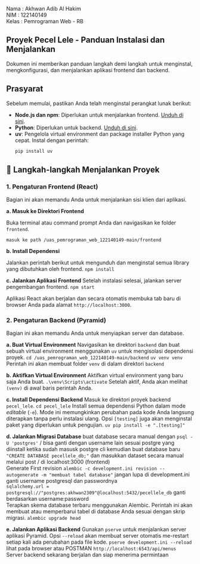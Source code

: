 Nama : Akhwan Adib Al Hakim  
NIM : 122140149  
Kelas : Pemrograman Web - RB  

## Proyek Pecel Lele - Panduan Instalasi dan Menjalankan

Dokumen ini memberikan panduan langkah demi langkah untuk menginstal, mengkonfigurasi, dan menjalankan aplikasi frontend dan backend.

## Prasyarat

Sebelum memulai, pastikan Anda telah menginstal perangkat lunak berikut:

* **Node.js dan npm**: Diperlukan untuk menjalankan frontend. [Unduh di sini](https://nodejs.org/).
* **Python**: Diperlukan untuk backend. [Unduh di sini](https://www.python.org/).
* **uv**: Pengelola virtual environment dan package installer Python yang cepat. Instal dengan perintah:
    ```sh
    pip install uv
    ```

## 🚀 Langkah-langkah Menjalankan Proyek

### 1. Pengaturan Frontend (React)

Bagian ini akan memandu Anda untuk menjalankan sisi klien dari aplikasi.

**a. Masuk ke Direktori Frontend**

Buka terminal atau command prompt Anda dan navigasikan ke folder `frontend`.

`` masuk ke path /uas_pemrograman_web_122140149-main/frontend ``

**b. Install Dependensi**

Jalankan perintah berikut untuk mengunduh dan menginstal semua library yang dibutuhkan oleh frontend.
`` npm install ``

**c. Jalankan Aplikasi Frontend**
Setelah instalasi selesai, jalankan server pengembangan frontend.
``npm start``

Aplikasi React akan berjalan dan secara otomatis membuka tab baru di browser Anda pada alamat `http://localhost:3000`.

### 2. Pengaturan Backend (Pyramid)

Bagian ini akan memandu Anda untuk menyiapkan server dan database.

**a. Buat Virtual Environment**
Navigasikan ke direktori `backend` dan buat sebuah virtual environment menggunakan `uv` untuk mengisolasi dependensi proyek.
``cd /uas_pemrograman_web_122140149-main/backend`` 
``uv venv venv`` Perintah ini akan membuat folder `venv` di dalam direktori `backend`

**b. Aktifkan Virtual Environment**
Aktifkan virtual environment yang baru saja Anda buat.
``.\venv\Scripts\activate``
Setelah aktif, Anda akan melihat `(venv)` di awal baris perintah Anda.

**c. Install Dependensi Backend**
Masuk ke direktori proyek backend `pecel_lele`.
``cd pecel_lele``
Install semua dependensi Python dalam mode _editable_ (`-e`). Mode ini memungkinkan perubahan pada kode Anda langsung diterapkan tanpa perlu instalasi ulang. Opsi `[testing]` juga akan menginstal paket yang diperlukan untuk pengujian.
``uv pip install -e ".[testing]"``

**d. Jalankan Migrasi Database**
buat database secara manual dengan ``psql -U 'postgres'`` / bisa ganti dengan username lain sesuai postgre yang diinstall
ketika sudah masusk postgre cli kemudian buat database baru ``"CREATE DATABASE pecellele_db;"`` dan masukkan dataset secara manual melalui post / di localhost:3000 (frontend)  
Generate First revision 
``alembic -c development.ini revision --autogenerate -m "membuat tabel database"``  jangan lupa di development.ini ganti username postgresql dan passwordnya  
``sqlalchemy.url = postgresql://"postgres:akhwan2309"@localhost:5432/pecellele_db`` ganti berdasarkan username:password  
Terapkan skema database terbaru menggunakan Alembic. Perintah ini akan membuat atau memperbarui tabel di database Anda sesuai dengan skrip migrasi.
``alembic upgrade head``

**e. Jalankan Aplikasi Backend**
Gunakan `pserve` untuk menjalankan server aplikasi Pyramid. Opsi `--reload` akan membuat server otomatis me-restart setiap kali ada perubahan pada file kode.
``pserve development.ini --reload`` lihat pada browser atau POSTMAN `http://localhost:6543/api/menus`  
Server backend sekarang berjalan dan siap menerima permintaan
